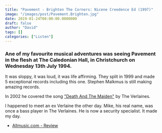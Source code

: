 ```yaml
---
title: "Pavement - Brighten The Corners: Nicene Creedence Ed (1997)"
image: "/images/post/Pavement.Brighten.jpg"
date: 2019-01-24T00:00:00.0000000
draft: false
author: "David"
tags: []
categories: ["Listen"]
---
```

### Ane of my favourite musical adventures was seeing Pavement in the flesh at The Caledonian Hall, in Christchurch on Wednesday 13th July 1994. 

It was sloppy, it was loud, it was life affirming. They split in 1999 and made 5 exceptional records including this one. Stephen Malkmus is still making amazing records.

In 2002 he covered the song ["Death And The Maiden"](https://www.youtube.com/watch?v=8-GqgN00Kr0) by The Verlaines. 

I happened to meet an ex Verlaine the other day. Mike, his real name, was once a bass player in The Verlaines. He is now a security specialist. It made my day.

-  [Allmusic.com - Review](https://www.allmusic.com/album/brighten-the-corners-mw0000616529)
